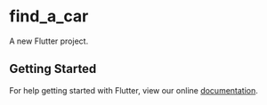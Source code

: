 # find_a_car

A new Flutter project.

## Getting Started

For help getting started with Flutter, view our online
[documentation](https://flutter.io/).
